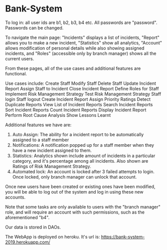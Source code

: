 # Bank-System

To log in: all user ids are b1, b2, b3, b4 etc. All passwords are "password". Passwords can be changed. 

To navigate the main page: "Incidents" displays a list of incidents, "Report" allows you to make a new incident, "Statistics" show all analytics, "Account" allows modification of personal details while also showing assigned incidents, and "Roles" (accessible only by branch manager) shows all the current users.

From these pages, all of the use cases and additional features are functional.

Use cases include:
Create Staff
Modify Staff
Delete Staff
Update Incident Report
Assign Staff to Incident
Close Incident Report
Define Roles for Staff
Implement Risk Management Strategy
Test Risk Management Strategy
Staff login
Staff logout
Create Incident Report
Assign Priority Ratings
Detect Duplicate Reports
View List of Incident Reports
Search Incident Reports
Sort Incident Reports
Count Incident Reports
Display Incident Report
Perform Root Cause Analysis
Show Lessons Learnt

Additional features we have are:
1) Auto Assign: The ability for a incident report to be automatically assigned to a staff member
2) Notifications: A notification popped up for a staff member when they have a new incident assigned to them.
3) Statistics: Analytics shown include amount of incidents in a particular category, and it's percentage among all incidents. Also shown are Ratings of Risk Management Strategy.
4) Automated lock: An account is locked after 3 failed attempts to login. Once locked, only branch manager can unlock that account.

Once new users have been created or existing ones have been modified, you will be able to log out of the system
and log in using these new accounts.

Note that some tasks are only available to users with the "branch manager" role, and will require an 
account with such permissions, such as the aforementioned "b4".

Our data is stored in DAOs.

The WebApp is deployed on heroku. It's url is:
https://bank-system-2019.herokuapp.com/